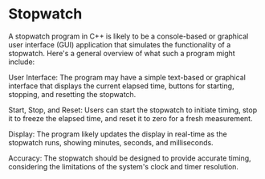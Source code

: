 # Stopwatch

A stopwatch program in C++ is likely to be a console-based or graphical user interface (GUI) application that simulates the functionality of a stopwatch. Here's a general overview of what such a program might include:

User Interface: The program may have a simple text-based or graphical interface that displays the current elapsed time, buttons for starting, stopping, and resetting the stopwatch.

Start, Stop, and Reset: Users can start the stopwatch to initiate timing, stop it to freeze the elapsed time, and reset it to zero for a fresh measurement.

Display: The program likely updates the display in real-time as the stopwatch runs, showing minutes, seconds, and milliseconds.

Accuracy: The stopwatch should be designed to provide accurate timing, considering the limitations of the system's clock and timer resolution.
